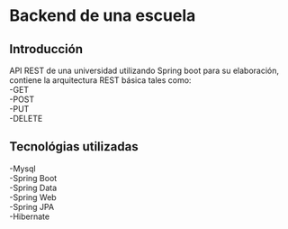 # Backend de una escuela
## Introducción
API REST de una universidad utilizando Spring boot para su elaboración, contiene la arquitectura REST básica tales como:  <br>
-GET  <br>
-POST  <br>
-PUT  <br>
-DELETE  <br>

## Tecnológias utilizadas

-Mysql <br>
-Spring Boot  <br>
-Spring Data  <br>
-Spring Web  <br>
-Spring JPA  <br>
-Hibernate  <br>


